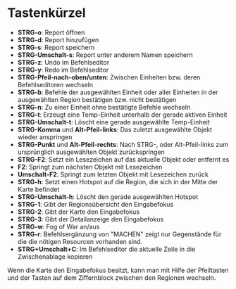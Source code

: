 # Tastenkürzel

* **STRG-o**: Report öffnen
* **STRG-d**: Report hinzufügen
* **STRG-s**: Report speichern
* **STRG-Umschalt-s**: Report unter anderem Namen speichern
* **STRG-z**: Undo im Befehlseditor
* **STRG-y**: Redo im Befehlseditor
* **STRG-Pfeil-nach-oben/unten**: Zwischen Einheiten bzw. deren Befehlseditoren wechseln
* **STRG-b**: Befehle der ausgewählten Einheit oder aller Einheiten in der ausgewählten Region bestätigen bzw. nicht bestätigen
* **STRG-n**: Zu einer Einheit ohne bestätigte Befehle wechseln
* **STRG-t**: Erzeugt eine Temp-Einheit unterhalb der gerade aktiven Einheit
* **STRG-Umschalt-t**: Löscht eine gerade ausgewählte Temp-Einheit
* **STRG-Komma** und **Alt-Pfeil-links**: Das zuletzt ausgewählte Objekt wieder anspringen
* **STRG-Punkt** und **Alt-Pfeil-rechts**: Nach STRG-, oder Alt-Pfeil-links zum ursprünglich ausgewählten Objekt zurückspringen
* **STRG-F2**: Setzt ein Lesezeichen auf das aktuelle Objekt oder entfernt es
* **F2**: Springt zum nächsten Objekt mit Lesezeichen
* **Umschalt-F2**: Springt zum letzten Objekt mit Lesezeichen zurück
* **STRG-h**: Setzt einen Hotspot auf die Region, die sich in der Mitte der Karte befindet
* **STRG-Umschalt-h**: Löscht den gerade ausgewählten Hotspot
* **STRG-1**: Gibt der Regionsübersicht den Eingabefokus
* **STRG-2**: Gibt der Karte den Eingabefokus
* **STRG-3**: Gibt der Detailanzeige den Eingabefokus
* **STRG-w**: Fog of War an/aus
* **STRG-r**: Befehlsergänzung von "MACHEN" zeigt nur Gegenstände für die die nötigen Resourcen vorhanden sind.
* **STRG+Umschalt+C**: Im Befehlseditor die aktuelle Zeile in die Zwischenablage kopieren

Wenn die Karte den Eingabefokus besitzt, kann man mit Hilfe der Pfeiltasten und der Tasten auf dem Ziffernblock zwischen den Regionen wechseln.